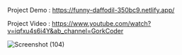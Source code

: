 Project Demo : https://funny-daffodil-350bc9.netlify.app/  

Project Video  : https://www.youtube.com/watch?v=iqfxu4s6i4Y&ab_channel=GorkCoder 

![Screenshot (104)](https://github.com/Shibnathnandi07/Real-estate-website-master/assets/153584725/e03147df-aadb-4350-b856-0d46984aa94d)

